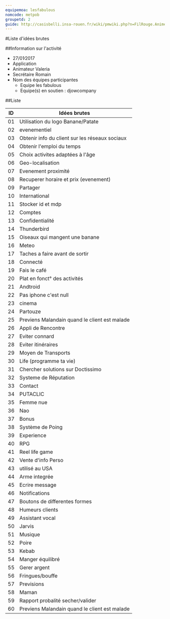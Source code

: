 ```yaml
---
equipemoa: lesfabulous 
nomcode: metpob
groupetd: 2
guide: http://casisbelli.insa-rouen.fr/wiki/pmwiki.php?n=FilRouge.AnimerRemueMeninge
---
```


#Liste d'idées brutes

##Information sur l'activité
- 27/01∕2017
- Application
- Animateur Valeria
- Secrétaire Romain
- Nom des équipes participantes
  - Equipe les fabulous
  - Equipe(s) en soutien : djowcompany

##Liste

| ID 	| Idées brutes 	|
|----	|--------------	|
| 01 	| Utilisation du logo Banane/Patate      	|
| 02 	| evenementiel       	|
| 03 	| Obtenir info du client sur les réseaux sociaux         	|
| 04 	| Obtenir l'emploi du temps             	|
| 05 	| Choix activites adaptées à l'âge|
| 06 	| Geo-localisation     	|
| 07 	| Evenement proximité      	|
| 08 	| Recuperer horaire et prix  (evenement)           	|
| 09 	| Partager     	|
| 10 	| International     	|
| 11 	| Stocker id et mdp      	|
| 12 	| Comptes             	|
| 13 	| Confidentialité     	|
| 14 	| Thunderbird     	|
| 15 	| Oiseaux qui mangent une banane     	|
| 16 	| Meteo             	|
| 17 	| Taches a faire avant de sortir     	|
| 18 	| Connecté     	|
| 19 	| Fais le café      	|
| 20 	| Plat en fonct° des activités             	|
| 21 	| Andtroid     	|
| 22 	| Pas iphone c'est null     	|
| 23 	| cinema      	|
| 24 	| Partouze   |
| 25 	| Previens Malandain quand le client est malade|
| 26 	| Appli de Rencontre       	|
| 27 	| Eviter connard         	|
| 28 	| Eviter itinéraires        	|
| 29 	| Moyen de Transports       	|
| 30 	| Life (programme ta vie)       	|
| 31 	| Chercher solutions sur Doctissimo |
| 32 	| Systeme de Réputation        	|
| 33 	| Contact       	|
| 34	| PUTACLIC  |
| 35 	| Femme nue  |
| 36 	| Nao |
| 37 	| Bonus       	|
| 38 	| Système de Poing       	|
| 39 	| Experience         	|
| 40 	| RPG        	|
| 41 	| Reel life game       	|
| 42 	| Vente d'info Perso       	|
| 43 	| utilisé au USA         	|
| 44 	| Arme integrée        	|
| 45 	| Ecrire message       	|
| 46 	| Notifications   |
| 47 	| Boutons de differentes formes|
| 48 	| Humeurs clients        	|
| 49 	| Assistant vocal       	|
| 50 	| Jarvis       	|
| 51 	| Musique         	|
| 52 	| Poire       	|
| 53 	| Kebab       	|
| 54 	| Manger équilibré         	|
| 55 	| Gerer argent        	|
| 56 	| Fringues/bouffe       	|
| 57 	| Previsions      	|
| 58 	| Maman        	|
| 59 	| Rapport probalité secher/valider      	|
| 60 	| Previens Malandain quand le client est malade    	|



